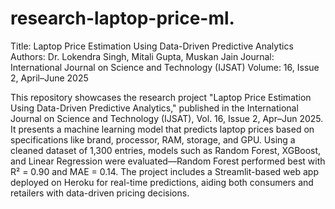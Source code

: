# research-laptop-price-ml.
Title: Laptop Price Estimation Using Data-Driven Predictive Analytics Authors: Dr. Lokendra Singh, Mitali Gupta,                                   Muskan Jain Journal: International Journal on Science and Technology (IJSAT) Volume: 16, Issue 2, April–June 2025                            

This repository showcases the research project "Laptop Price Estimation Using Data-Driven Predictive Analytics," published in the International Journal on Science and Technology (IJSAT), Vol. 16, Issue 2, Apr–Jun 2025. It presents a machine learning model that predicts laptop prices based on specifications like brand, processor, RAM, storage, and GPU. Using a cleaned dataset of 1,300 entries, models such as Random Forest, XGBoost, and Linear Regression were evaluated—Random Forest performed best with R² = 0.90 and MAE = 0.14. The project includes a Streamlit-based web app deployed on Heroku for real-time predictions, aiding both consumers and retailers with data-driven pricing decisions.
